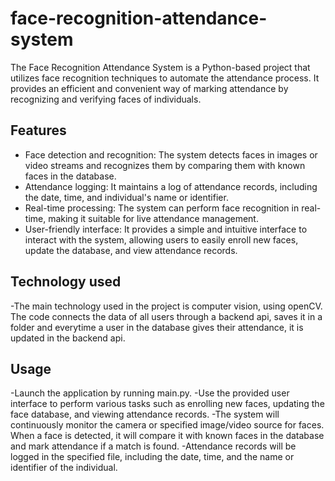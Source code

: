 # face-recognition-attendance-system
The Face Recognition Attendance System is a Python-based project that utilizes face recognition techniques to automate the attendance process. It provides an efficient and convenient way of marking attendance by recognizing and verifying faces of individuals. 

## Features

- Face detection and recognition: The system detects faces in images or video streams and recognizes them by comparing them with known faces in the database.
- Attendance logging: It maintains a log of attendance records, including the date, time, and individual's name or identifier.
- Real-time processing: The system can perform face recognition in real-time, making it suitable for live attendance management.
- User-friendly interface: It provides a simple and intuitive interface to interact with the system, allowing users to easily enroll new faces, update the database, and view attendance records.

## Technology used
-The main technology used in the project is computer vision, using openCV. The code connects the data of all users through a backend api, saves it in a folder and everytime a user in the database gives their attendance, it is updated in the backend api.

## Usage
-Launch the application by running main.py.
-Use the provided user interface to perform various tasks such as enrolling new faces, updating the face database, and viewing attendance records.
-The system will continuously monitor the camera or specified image/video source for faces. When a face is detected, it will compare it with known faces in the database and mark attendance if a match is found.
-Attendance records will be logged in the specified file, including the date, time, and the name or identifier of the individual.
